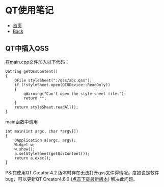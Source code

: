 # QT使用笔记
* [首页](../../README.md)    
* [Back](../README.md)
## QT中插入QSS

在main.cpp文件加入以下代码：

	QString getQssContent()  
	{  
	    QFile styleSheet(":/qss/abc.qss");  
	    if (!styleSheet.open(QIODevice::ReadOnly))
	    {
	        qWarning("Can't open the style sheet file.");
	        return "";
	    }
	    return styleSheet.readAll();
	}


main函数中调用  

	int main(int argc, char *argv[])
	{
	    QApplication a(argc, argv);
	    Widget w;
	    w.show();
	    a.setStyleSheet(getQssContent());
	    return a.exec();
	}

PS:在使用QT Creator 4.2 版本时存在无法打开qss文件得情况。度娘说是软件bug，可以更新QT Creator4.6.0    ([点击下载最新版本](http://download.qt.io/development_releases/qtcreator/)) 解决此问题。